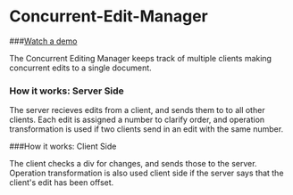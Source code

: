 # Concurrent-Edit-Manager

###[Watch a demo](https://www.youtube.com/watch?v=k2a6rzk2SvM)

The Concurrent Editing Manager keeps track of multiple clients making concurrent edits to a single document.

### How it works: Server Side

The server recieves edits from a client, and sends them to to all other clients. Each edit is assigned a number to clarify order, and operation transformation is used if two clients send in an edit with the same number. 

###How it works: Client Side

The client checks a div for changes, and sends those to the server. Operation transformation is also used client side if the server says that the client's edit has been offset.
